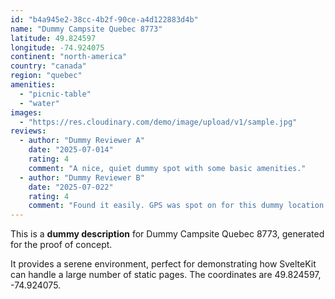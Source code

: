 ```yaml
---
id: "b4a945e2-38cc-4b2f-90ce-a4d122883d4b"
name: "Dummy Campsite Quebec 8773"
latitude: 49.824597
longitude: -74.924075
continent: "north-america"
country: "canada"
region: "quebec"
amenities:
  - "picnic-table"
  - "water"
images:
  - "https://res.cloudinary.com/demo/image/upload/v1/sample.jpg"
reviews:
  - author: "Dummy Reviewer A"
    date: "2025-07-014"
    rating: 4
    comment: "A nice, quiet dummy spot with some basic amenities."
  - author: "Dummy Reviewer B"
    date: "2025-07-022"
    rating: 4
    comment: "Found it easily. GPS was spot on for this dummy location."
---
```


This is a **dummy description** for Dummy Campsite Quebec 8773, generated for the proof of concept.

It provides a serene environment, perfect for demonstrating how SvelteKit can handle a large number of static pages. The coordinates are 49.824597, -74.924075.

